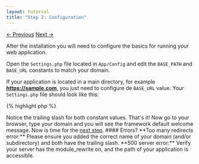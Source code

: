 ```yaml
---
layout: tutorial
title: "Step 2: Configuration"
---
```


<div class="tutorial-nav">
    <a class="anchor-left" href="{%link tutorial/step-1-installation.md %}">← Previous</a>
    <a class="anchor-right" href="{%link tutorial/step-3-application-space.md %}">Next →</a>
</div>

After the installation you will need to configure the basics for running your web application.

Open the `Settings.php` file located in `App/Config` and edit the `BASE_PATH` and `BASE_URL` constants to match your domain.  

If your application is located in a main directory, for example **https://sample.com**, you just need to configure de  `BASE_URL` value. Your `Settings.php` file should look like this:

{% highlight php %}
<?php 

...

define(__NAMESPACE__ . '\BASE_PATH',        '/');
define(__NAMESPACE__ . '\BASE_URL',         'https://sample.com/');

...
{% endhighlight %}

On the contrary, if your application is located on a subdirectory, for example **https://sample.com/sample-app**, then you should configure the `BASE_PATH` value as well. Your file should look like this:

{% highlight php %}
<?php 

...

define(__NAMESPACE__ . '\BASE_PATH',        'sample-app/');
define(__NAMESPACE__ . '\BASE_URL',         'https://sample.com/sample-app/');

...
{% endhighlight %}

> Notice the trailing slash for both constant values.

That's it! Now go to your browser, type your domain and you will see the framework default welcome message. Now is time for the <a href="{%link tutorial/step-3-application-space.md %}">next step</a>.

#### Errors?

**Too many redirects error:** Please ensure you added the correct name of your domain (and/or subdirectory) and both have the trailing slash.  
**500 server error:** Verify your server has the module_rewrite on, and the path of your application is accessible.
